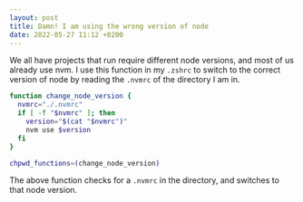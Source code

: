 ```yaml
---
layout: post
title: Damn! I am using the wrong version of node
date: 2022-05-27 11:12 +0200
---
```


We all have projects that run require different node versions, and most of us already use nvm. I use this function in my `.zshrc` to switch to the correct version of node by reading the `.nvmrc` of the directory I am in.

```zsh
function change_node_version {
  nvmrc="./.nvmrc"
  if [ -f "$nvmrc" ]; then
    version="$(cat "$nvmrc")"
    nvm use $version
  fi
}

chpwd_functions=(change_node_version)
```

The above function checks for a `.nvmrc` in the directory, and switches to that node version.